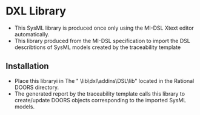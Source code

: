 # DXL Library
* This SysML library is produced once only using the MI-DSL Xtext editor automatically.
* This library produced from the MI-DSL specification to import the DSL describtions of SysML models created by the traceability template
## Installation
* Place this libraryi in The " \lib\dxl\addins\DSL\lib" located in the Rational DOORS directory.
* The generated report by the traceability template calls this library to create/update DOORS objects corresponding to the imported SysML models.

